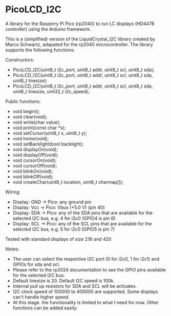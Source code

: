 # PicoLCD_I2C
A library for the Rasperry Pi Pico (rp2040) to run LC displays (HD4478 controller) using the Arduino framework.  

This is a (simplified) version of the LiquidCrystal_I2C library created by Marco Schwartz, adapated for the rp2040 microcontroller.
The library supports the following functions:  

Constructors:  
  - PicoLCD_I2C(uint8_t i2c_port, uint8_t addr, uint8_t scl, uint8_t sda);  
  - PicoLCD_I2C(uint8_t i2c_port, uint8_t addr, uint8_t scl, uint8_t sda, uint8_t linesize);  
  - PicoLCD_I2C(uint8_t i2c_port, uint8_t addr, uint8_t scl, uint8_t sda, uint8_t linesize, uint32_t i2c_speed);  
   
Public functions:  
  - void begin();  
  - void clear(void);  
  - void write(char value);  
  - void print(const char *s);  
  - void setCursor(uint8_t x, uint8_t y);  
  - void home(void);  
  - void setBacklight(bool backlight);  
  - void displayOn(void);  
  - void displayOff(void);  
  - void cursorOn(void);  
  - void cursorOff(void);  
  - void blinkOn(void);  
  - void blinkOff(void);  
  - void createChar(uint8_t location, uint8_t charmap[]);  
    
Wiring:  
  - Display: GND -> Pico: any ground pin    
  - Display: Vcc -> Pico: Vbus (+5.0 V) (pin 40)  
  - Display: SDA -> Pico: any of the SDA pins that are available for the selected I2C bus, e.g. 4 for i2c0 (GPIO4 is pin 6)  
  - Display: SCL -> Pico: any of the SCL pins that are available for the selected I2C bus, e.g. 5 for i2c0 (GPIO5 is pin 7)  
  
Tested with standard displays of size 2*16 and 4*20  
  
Notes:  
  - The user can select the respective I2C port (0 for i2c0, 1 for i2c1) and GPIOs for sda and scl. 
  - Please refer to the rp2024 documentation to see the GPIO pins available for the selected I2C bus.  
  - Default linesize is 20. Default I2C speed is 100k.  
  - Internal pull up resistors for SDA and SCL will be activates.  
  - I2C clock speed of 100000 to 400000 are supported. Some displays can't handle higher speed.  
  - At this stage. the functionality is limited to what I need for now. Other functions can be added easily.  
  

